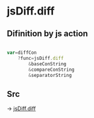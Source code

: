 # jsDiff.diff

## Difinition by js action

```js.js

var=diffCon
	?func=jsDiff.diff
		&baseConString
		&compareConString
		&separatorString
```

## Src

-> [jsDiff.diff](https://github.com/puutaro/CommandClick/blob/master/app/src/main/java/com/puutaro/commandclick/fragment_lib/terminal_fragment/js_interface/text/JsDiff.kt#L9)


